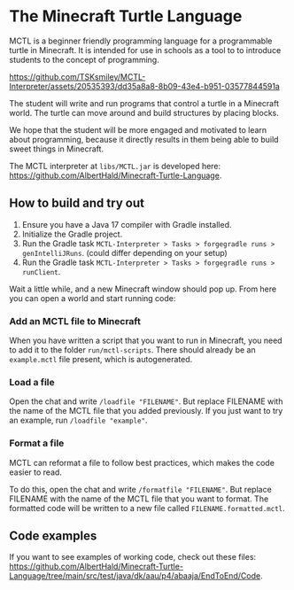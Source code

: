 # The Minecraft Turtle Language
MCTL is a beginner friendly programming language for a programmable turtle in Minecraft.
It is intended for use in schools as a tool to to introduce students to the concept of programming.

https://github.com/TSKsmiley/MCTL-Interpreter/assets/20535393/dd35a8a8-8b09-43e4-b951-03577844591a

The student will write and run programs that control a turtle in a Minecraft world. The turtle can move around and build structures by placing blocks.

We hope that the student will be more engaged and motivated to learn about programming, because it directly results in them being able to build sweet things in Minecraft.

The MCTL interpreter at `libs/MCTL.jar` is developed here: https://github.com/AlbertHald/Minecraft-Turtle-Language.

## How to build and try out
1. Ensure you have a Java 17 compiler with Gradle installed.
2. Initialize the Gradle project.
3. Run the Gradle task `MCTL-Interpreter > Tasks > forgegradle runs > genIntelliJRuns`. (could differ depending on your setup)
4. Run the Gradle task `MCTL-Interpreter > Tasks > forgegradle runs > runClient`.

Wait a little while, and a new Minecraft window should pop up. From here you can open a world and start running code:

### Add an MCTL file to Minecraft
When you have written a script that you want to run in Minecraft, you need to add it to the folder `run/mctl-scripts`.
There should already be an `example.mctl` file present, which is autogenerated.

### Load a file
Open the chat and write `/loadfile "FILENAME"`. But replace FILENAME with the name of the MCTL file that you added previously.
If you just want to try an example, run `/loadfile "example"`.

### Format a file
MCTL can reformat a file to follow best practices, which makes the code easier to read.

To do this, open the chat and write `/formatfile "FILENAME"`. But  replace FILENAME with the name of the MCTL file that you want to format.
The formatted code will be written to a new file called `FILENAME.formatted.mctl`.

## Code examples
If you want to see examples of working code, check out these files: https://github.com/AlbertHald/Minecraft-Turtle-Language/tree/main/src/test/java/dk/aau/p4/abaaja/EndToEnd/Code.
